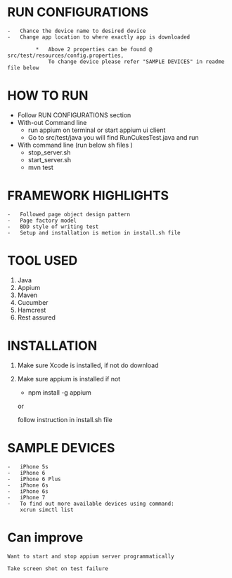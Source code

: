 # RUN CONFIGURATIONS
    -   Chance the device name to desired device
    -   Change app location to where exactly app is downloaded
    
             *   Above 2 properties can be found @ src/test/resources/config.properties,
                 To change device please refer "SAMPLE DEVICES" in readme file below

# HOW TO RUN

-  Follow RUN CONFIGURATIONS section
-  With-out Command line 
    -   run appium on terminal or start appium ui client
    -   Go to src/test/java you will find RunCukesTest.java and run
- With command line (run below sh files )
    -   stop_server.sh 
    -   start_server.sh
    -   mvn test 

# FRAMEWORK HIGHLIGHTS
    -   Followed page object design pattern 
    -   Page factory model 
    -   BDD style of writing test 
    -   Setup and installation is metion in install.sh file 


# TOOL USED
1. Java
2. Appium
3. Maven 
4. Cucumber
5. Hamcrest
6. Rest assured 

# INSTALLATION

1. Make sure Xcode is installed, if not do download
2. Make sure appium is installed if not 
    -   npm install -g appium
    
    or 
    
    follow instruction in install.sh file 

# SAMPLE DEVICES
    -   iPhone 5s 
    -   iPhone 6 
    -   iPhone 6 Plus 
    -   iPhone 6s 
    -   iPhone 6s
    -   iPhone 7
    -   To find out more available devices using command:
        xcrun simctl list

# Can improve 

    Want to start and stop appium server programmatically

    Take screen shot on test failure
     
    